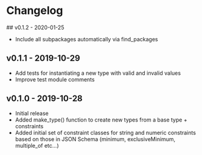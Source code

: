 # Changelog

## v0.1.2 - 2020-01-25

- Include all subpackages automatically via find_packages

## v0.1.1 - 2019-10-29

- Add tests for instantiating a new type with valid and invalid values
- Improve test module comments

## v0.1.0 - 2019-10-28

- Initial release
- Added make_type() function to create new types from a base type + constraints
- Added initial set of constraint classes for string and numeric constraints based on those in JSON Schema (minimum, exclusiveMinimum, multiple_of etc...)
